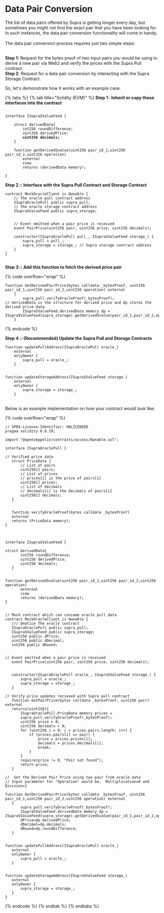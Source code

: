 # Data Pair Conversion

The list of data pairs offered by Supra is getting longer every day, but sometimes you might not find the exact pair that you have been looking for. In such instances, the data pair conversion functionality will come in handy.\
\
The data pair conversion process requires just two simple steps:

\
**Step 1:** Request for the bytes proof of two input pairs you would be using to derive a new pair via Web2 and verify the prices with the Supra Pull contract.\
**Step 2**: Request for a data pair conversion by interacting with the Supra Storage Contract.

So, let's demonstrate how it works with an example case.

{% tabs %}
{% tab title="Solidity (EVM)" %}
**Step 1 : Inherit or copy these interfaces into the contract**

<pre class="language-solidity"><code class="lang-solidity">
interface ISupraSValueFeed {

    struct derivedData{
        int256 roundDifference;
        uint256 derivedPrice;
<strong>        uint256 decimals;
</strong>    }

    function getDerivedSvalue(uint256 pair_id_1,uint256 pair_id_2,uint256 operation)
        external
        view
        returns (derivedData memory);

}
</code></pre>



**Step 2 :: Interface with the Supra Pull Contract and Storage Contract**

```solidity
contract MockOracleClient is Ownable {
    // The oracle pull contract address
    ISupraOraclePull public supra_pull;
    // The oracle storage contract address
    ISupraSValueFeed public supra_storage;


    // Event emitted when a pair price is received
    event PairPrice(uint256 pair, uint256 price, uint256 decimals);

    constructor(ISupraOraclePull pull_, ISupraSValueFeed storage_) {
        supra_pull = pull_;
        supra_storage = storage_; // Supra storage contract address
    }
}


```

**Step 3 :: Add this function to fetch the derived price pair**

{% code overflow="wrap" %}
```solidity
function GetDerivedPairPrice(bytes calldata _bytesProof, uint256 pair_id_1,uint256 pair_id_2,uint256 operation) external                 
    {
        supra_pull.verifyOracleProof(_bytesProof);
// derivedData is the structure for derived price and dp stores the derived price data
        ISupraSValueFeed.derivedData memory dp = ISupraSValueFeed(supra_storage).getDerivedSvalue(pair_id_1,pair_id_2,operation);
    }

```
{% endcode %}

**Step 4 :: (Recommended) Update the Supra Pull and Storage Contracts**

```solidity
function updatePullAddress(ISupraOraclePull oracle_) 
    external 
    onlyOwner {
        supra_pull = oracle_;
    }


function updateStorageAddress(ISupraSValueFeed storage_) 
    external 
    onlyOwner {
        supra_storage = storage_;
    }

```

\
Below is an example implementation on how your contract would look like:

{% code overflow="wrap" %}
```solidity
// SPDX-License-Identifier: UNLICENSED
pragma solidity 0.8.19;

import "@openzeppelin/contracts/access/Ownable.sol";

interface ISupraOraclePull {
  
// Verified price data
   struct PriceData {
       // List of pairs
       uint256[] pairs;
       // List of prices
       // prices[i] is the price of pairs[i]
       uint256[] prices;
       // List of decimals
       // decimals[i] is the decimals of pairs[i]
       uint256[] decimals;
   }


   function verifyOracleProof(bytes calldata _bytesProof)
   external
   returns (PriceData memory);
}



interface ISupraSValueFeed {

struct derivedData{
       int256 roundDifference;
       uint256 derivedPrice;
       uint256 decimals;
   }


function getDerivedSvalue(uint256 pair_id_1,uint256 pair_id_2,uint256 operation)
       external
       view
       returns (derivedData memory);
}


// Mock contract which can consume oracle pull data
contract MockOracleClient is Ownable {
   /// @notice The oracle contract
   ISupraOraclePull public supra_pull;
   ISupraSValueFeed public supra_storage;
   uint256 public dPrice;
   uint256 public dDecimal;
   int256 public dRound;


// Event emitted when a pair price is received
   event PairPrice(uint256 pair, uint256 price, uint256 decimals);


   constructor(ISupraOraclePull oracle_, ISupraSValueFeed storage_) {
       supra_pull = oracle_;
       supra_storage = storage_;
   }

// Verify price updates recieved with Supra pull contract
   function GetPairPrice(bytes calldata _bytesProof, uint256 pair) external                
   returns(uint256){
       ISupraOraclePull.PriceData memory prices =
       supra_pull.verifyOracleProof(_bytesProof);
       uint256 price = 0;
       uint256 decimals = 0;
       for (uint256 i = 0; i < prices.pairs.length; i++) {
           if (prices.pairs[i] == pair) {
               price = prices.prices[i];
               decimals = prices.decimals[i];
               break;
           }
       }
       require(price != 0, "Pair not found");
       return price;
   }

//  Get the Derived Pair Price using two pair from oracle data
// Input parameter for "Operation" would be,  Multiplication=0 and Division=1

function GetDerivedPairPrice(bytes calldata _bytesProof, uint256 pair_id_1,uint256 pair_id_2,uint256 operation) external                
   {
       supra_pull.verifyOracleProof(_bytesProof);
       ISupraSValueFeed.derivedData memory dp = ISupraSValueFeed(supra_storage).getDerivedSvalue(pair_id_1,pair_id_2,operation);
       dPrice=dp.derivedPrice;
       dDecimal=dp.decimals;
       dRound=dp.roundDifference;
   }


function updatePullAddress(ISupraOraclePull oracle_)
   external
   onlyOwner {
       supra_pull = oracle_;
   }


function updateStorageAddress(ISupraSValueFeed storage_)
   external
   onlyOwner {
       supra_storage = storage_;
   }
}

```
{% endcode %}
{% endtab %}
{% endtabs %}
